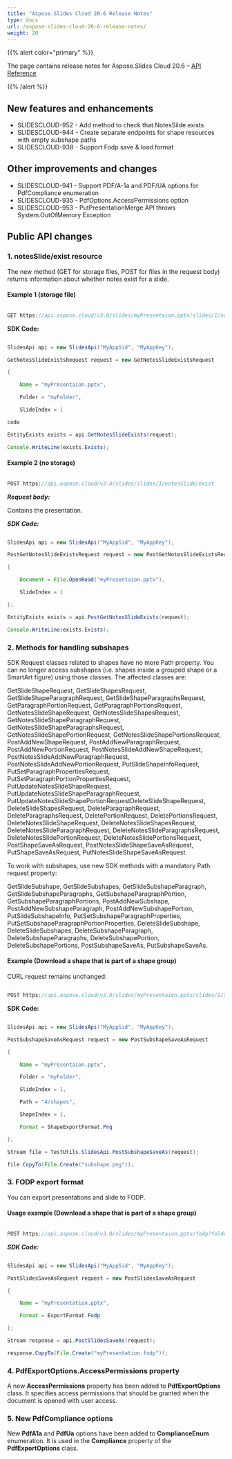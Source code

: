 ```yaml
---
title: "Aspose.Slides Cloud 20.6 Release Notes"
type: docs
url: /aspose-slides-cloud-20-6-release-notes/
weight: 20
---
```


{{% alert color="primary" %}} 

The page contains release notes for Aspose.Slides Cloud 20.6 – [API Reference](https://apireference.aspose.cloud/slides/)

{{% /alert %}} 
## **New features and enhancements**
- SLIDESCLOUD-952 - Add method to check that NotesSilde exists
- SLIDESCLOUD-944 - Create separate endpoints for shape resources with empty subshape paths
- SLIDESCLOUD-938 - Support Fodp save & load format
## **Other improvements and changes**
- SLIDESCLOUD-941 - Support PDF/A-1a and PDF/UA options for PdfCompliance enumeration
- SLIDESCLOUD-935 - PdfOptions.AccessPermissions option
- SLIDESCLOUD-953 - PutPresentationMerge API throws System.OutOfMemory Exception
## **Public API changes**
### **1. notesSlide/exist resource**
The new method (GET for storage files, POST for files in the request body) returns information about whether notes exist for a slide.
#### **Example 1 (storage file)**


```java

GET https://api.aspose.cloud/v3.0/slides/myPresentaion.pptx/slides/1/notesSlide/exist?folder=myFolder

```

**SDK Code:**

```java

SlidesApi api = new SlidesApi("MyAppSid", "MyAppKey");

GetNotesSlideExistsRequest request = new GetNotesSlideExistsRequest

{

    Name = "myPresentaion.pptx",

    Folder = "myFolder",

    SlideIndex = 1

code

EntityExists exists = api.GetNotesSlideExists(request);

Console.WriteLine(exists.Exists);

```


#### **Example 2 (no storage)**
```java

POST https://api.aspose.cloud/v3.0/slides/slides/1/notesSlide/exist

```

***Request body:***

Contains the presentation.

***SDK Code:***

```java

SlidesApi api = new SlidesApi("MyAppSid", "MyAppKey");

PostGetNotesSlideExistsRequest request = new PostGetNotesSlideExistsRequest

{

    Document = File.OpenRead("myPresentaion.pptx"),

    SlideIndex = 1

};

EntityExists exists = api.PostGetNotesSlideExists(request);

Console.WriteLine(exists.Exists);

```
### **2. Methods for handling subshapes**
SDK Request classes related to shapes have no more Path property. You can no longer access subshapes (i.e. shapes inside a grouped shape or a SmartArt figure) using those classes. The affected classes are:

GetSlideShapeRequest, GetSlideShapesRequest, GetSlideShapeParagraphRequest, GetSlideShapeParagraphsRequest, GetParagraphPortionRequest, GetParagraphPortionsRequest, GetNotesSlideShapeRequest, GetNotesSlideShapesRequest, GetNotesSlideShapeParagraphRequest, GetNotesSlideShapeParagraphsRequest, GetNotesSlideShapePortionRequest, GetNotesSlideShapePortionsRequest, PostAddNewShapeRequest, PostAddNewParagraphRequest, PostAddNewPortionRequest, PostNotesSlideAddNewShapeRequest, PostNotesSlideAddNewParagraphRequest, PostNotesSlideAddNewPortionRequest, PutSlideShapeInfoRequest, PutSetParagraphPropertiesRequest, PutSetParagraphPortionPropertiesRequest, PutUpdateNotesSlideShapeRequest, PutUpdateNotesSlideShapeParagraphRequest, PutUpdateNotesSlideShapePortionRequestDeleteSlideShapeRequest, DeleteSlideShapesRequest, DeleteParagraphRequest, DeleteParagraphsRequest, DeletePortionRequest, DeletePortionsRequest, DeleteNotesSlideShapeRequest, DeleteNotesSlideShapesRequest, DeleteNotesSlideParagraphRequest, DeleteNotesSlideParagraphsRequest, DeleteNotesSlidePortionRequest, DeleteNotesSlidePortionsRequest, PostShapeSaveAsRequest, PostNotesSlideShapeSaveAsRequest, PutShapeSaveAsRequest, PutNotesSlideShapeSaveAsRequest.

To work with subshapes, use new SDK methods with a mandatory Path request property:

GetSlideSubshape, GetSlideSubshapes, GetSlideSubshapeParagraph, GetSlideSubshapeParagraphs, GetSubshapeParagraphPortion, GetSubshapeParagraphPortions, PostAddNewSubshape, PostAddNewSubshapeParagraph, PostAddNewSubshapePortion, PutSlideSubshapeInfo, PutSetSubshapeParagraphProperties, PutSetSubshapeParagraphPortionProperties, DeleteSlideSubshape, DeleteSlideSubshapes, DeleteSubshapeParagraph, DeleteSubshapeParagraphs, DeleteSubshapePortion, DeleteSubshapePortions, PostSubshapeSaveAs, PutSubshapeSaveAs.
#### **Example (Download a shape that is part of a shape group)**
CURL request remains unchanged:



```java

POST https://api.aspose.cloud/v3.0/slides/myPresentaion.pptx/slides/1/shapes/4/shapes/1/png?folder=myFolder

```



**SDK Code:**

```java

SlidesApi api = new SlidesApi("MyAppSid", "MyAppKey");

PostSubshapeSaveAsRequest request = new PostSubshapeSaveAsRequest

{

    Name = "myPresentaion.pptx",

    Folder = "myFolder",

    SlideIndex = 1,

    Path = "4/shapes",

    ShapeIndex = 1,

    Format = ShapeExportFormat.Png

};

Stream file = TestUtils.SlidesApi.PostSubshapeSaveAs(request);

file.CopyTo(File.Create("subshape.png"));

```
### **3. FODP export format**
You can export presentations and slide to FODP.
#### **Usage example (Download a shape that is part of a shape group)**
```java

POST https://api.aspose.cloud/v3.0/slides/myPresentaion.pptx/fodp?folder=myFolder

```

***SDK Code:***

```java

SlidesApi api = new SlidesApi("MyAppSid", "MyAppKey");

PostSlidesSaveAsRequest request = new PostSlidesSaveAsRequest

{

    Name = "myPresentation.pptx",

    Format = ExportFormat.Fodp

};

Stream response = api.PostSlidesSaveAs(request);

response.CopyTo(File.Create("myPresentation.fodp"));

```
### **4. PdfExportOptions.AccessPermissions property**
A new **AccessPermissions** property has been added to **PdfExportOptions** class. It specifies access permissions that should be granted when the document is opened with user access.
### **5. New PdfCompliance options**
New **PdfA1a** and **PdfUa** options have been added to **ComplianceEnum** enumeration. It is used in the **Compliance** property of the **PdfExportOptions** class.
